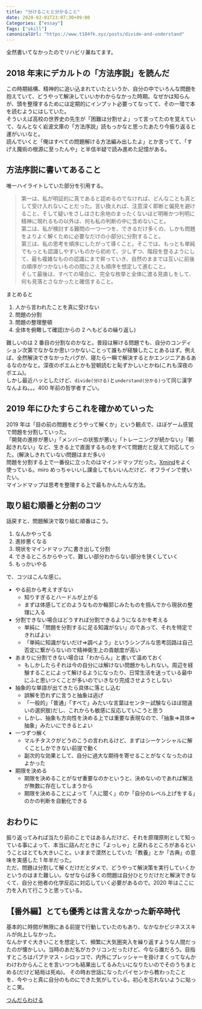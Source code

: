 ```yaml
---
title: "分けることと分かること"
date: 2020-02-01T23:07:30+09:00
Categories: ["essay"]
Tags: ["skill"]
canonicalUrl: "https://www.t104fk.xyz/posts/divide-and-understand"
---
```


全然書いてなかったのでリハビリ兼ねてます。

## 2018 年末にデカルトの「方法序説」を読んだ

この時期結構、精神的に追い込まれていたというか、自分の中でいろんな問題を抱えていて、どうやって解決していいかわからなかった時期。なぜかは知らんが、頭を整理するためには定期的にインプット必要ってなってて、その一環で本を読むようにはしていた。  
そういえば高校の世界史の先生が「困難は分割せよ」って言ってたのを覚えていて、なんとなく岩波文庫の「方法序説」読もっかなと思ったあたり今振り返ると運がいいなと。  
読んでいくと「俺はすべての問題解ける方法編み出したよ」とか言ってて、「すげえ魔術の根源に至ったんや」と半信半疑で読み進めた記憶がある。

## 方法序説に書いてあること

唯一ハイライトしていた部分を引用する。

> 第一は、私が明証的に真であると認めるのでなければ、どんなことも真として受け入れないことだった。言い換えれば、注意深く即断と偏見を避けること、そして疑いをさしはさむ余地のまったくないほど明晰かつ判明に精神に現れるもの以外は、何も私の判断の中に含めないこと。  
> 第二は、私が検討する難問の一つ一つを、できるだけ多くの、しかも問題をよりよく解くために必要なだけの小部分に分割すること。  
> 第三は、私の思考を順序にしたがって導くこと。そこでは、もっとも単純でもっとも認識しやすいものから初めて、少しずつ、階段を登るようにして、最も複雑なものの認識にまで昇っていき、自然のままでは互いに前後の順序がつかないものの間にさえも順序を想定して進むこと。  
> そして最後は、すべての場合に、完全な枚挙と全体に渡る見直しをして、何も見落とさなかったと確信すること。

まとめると

1. 人から言われたことを真に受けない
2. 問題の分割
3. 問題の整理整頓
4. 全体を俯瞰して確認(からの 2 へもどるの繰り返し)

難しいのは 2 番目の分割なのかなと。普段は解ける問題でも、自分のコンディション次第でなかなか思いつかないことって誰もが経験したことあるはず。例えば、全然解決できなかったバグが、寝たら一瞬で解決するとかエンジニアあるあるなのかなと。深夜のポエムとかも翌朝読むと恥ずかしいとかね(これも深夜のポエム)。  
しかし最近ハッとしたけど、`divide(分ける)`と`understand(分かる)`って同じ漢字なんよね。。。400 年前の哲学者すごい。

## 2019 年にひたすらこれを確かめていった

2019 年は「目の前の問題をどうやって解くか」という観点で、ほぼゲーム感覚で問題を分割していった。  
「開発の進捗が悪い」「メンバーの状態が悪い」「トレーニングが続かない」「朝起きれない」など、生きる上で直面するものをすべて問題だと捉えて対応してった。(解決しきれていない問題はまだ多い)  
問題を分割する上で一番役に立ったのはマインドマップだった。[Xmind](https://jp.xmind.net/)をよく使っている。miro めっちゃいいし課金してもいいんだけど、オフラインで使いたい。  
マインドマップは思考を整理する上で最もかんたんな方法。

## 取り組む順番と分割のコツ

話戻すと、問題解決で取り組む順番はこう。

1. なんかやってる
2. 進捗悪くなる
3. 現状をマインドマップに書き出して分割
4. できるところからやって、難しい部分わからない部分を狭くしていく
5. もっかいやる

で、コツはこんな感じ。

- やる前から考えすぎない
  - 知りすぎるとハードルが上がる
  - まずは体感してどのようなものか輪郭じみたものを掴んでから現状の整理に入る
- 分割できない場合はどうすれば分割できるようになるかを考える
  - 単純に「問題を分割するに足る知識がない」のであって、それを特定できればよい
  - 「単純に知識がないだけ=>調べよう」というシンプルな思考回路は自己否定に繋がらないので精神衛生上の貢献度が高い
- あまりに分割できない場合は「わからん」と書いて温めておく
  - もしかしたらそれは今の自分には解けない問題かもしれない。周辺を経験することによって解けるようになったり、日常生活を送っている最中にふと思いつくことが多いのでいきなり完成させようとしない
- 抽象的な単語が出てきたら具体に落とし込む
  - 誤解を恐れずに言うと抽象は逃げ
  - 「一般的」「普通」「すべて」みたいな言葉はセンター試験ならほぼ間違いの選択肢)だし、これからも敏感に反応していこうと思う
  - しかし、抽象も方向性を決める上では重要な表現なので、「抽象=>具体=>抽象」みたいにできるとよい
- 一つずつ解く
  - マルチタスクがどうのこうの言われるけど、まずはシーケンシャルに解くことしかできない前提で動く
  - 副次的な効果として、自分に過大な期待を寄せることがなくなったのはよかった
- 期限を決める
  - 期限を決めることがなぜ重要なのかというと、決めないのであれば解法が無数に存在してしまうから
  - 期限を決めることによって「人に聞く」のか「自分のレベル上げをする」のかの判断を自動化できる

## おわりに

振り返ってみれば当たり前のことではあるんだけど、それを原理原則として知っている事によって、本当に詰んだときに「よっしゃ」と戻れるところがあるということはとても大きいこと。いままで漠然としていた「教養」とか「古典」の意味を実感した 1 年半だった。  
ただ、問題は分割して解くだけだとダメで、どうやって解決策を実行していくかというのはまた難しい。なぜならば多くの問題は自分ひとりだけだと解決できなくて、自分と他者の化学反応に対応していく必要があるので。2020 年はここに力を入れて行こうと思っている。

## 【番外編】とても優秀とは言えなかった新卒時代

基本的に時間が無限にある前提で行動していたのもあり、なかなかビジネススキルが向上しなかった。  
なんかすぐ大きいことを想定して、頻繁に大気圏突入を繰り返すような人間だったのが懐かしい。当時のあだ名がカクリコンだったけど、今なら誰だろう。目指すところはパプテマス・シロッコで、内外にプレッシャーを掛けまくってなんかわけわからんことを言いつつも結果出してるみたいになりたいのでそのうちまとめる(だけど結局は死ぬ)。
その時お世話になったパイセンから教わったことを、今やっと真に自分のものにできた気がしている。初心を忘れないように貼っとこ笑。

[つんだらわける](https://ameblo.jp/mhrlog/entry-11545749103.html)
